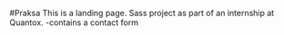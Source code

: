 #Praksa
This is a landing page. Sass project as part of an internship at Quantox.
-contains a contact form
